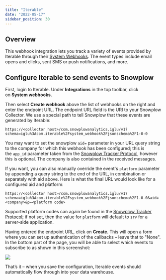 ```yaml
---
title: "Iterable"
date: "2022-05-17"
sidebar_position: 30
---
```


## Overview

This webhook integration lets you track a variety of events provided by Iterable through their [System Webhooks](https://support.iterable.com/hc/en-us/articles/208013936-System-Webhooks). The event types include email opens and clicks, sent SMS or push notifications, and more.

## Configure Iterable to send events to Snowplow

First, login to Iterable. Under **Integrations** in the top toolbar, click on **System webhooks**.

Then select **Create webhook** above the list of webhooks on the right and enter the endpoint URL. The endpoint URL field is the URI to your Snowplow Collector. We use a special path to tell Snowplow that these events are generated by Iterable:

```markup
https://<collector host>/com.snowplowanalytics.iglu/v1?schema=iglu%3Acom.iterable%2Fsystem_webhook%2Fjsonschema%2F1-0-0
```

You may want to set the snowplow `aid=` parameter in your URL query string to the company for which this webhook has been configured; this is the `app_id` parameter taken from the [Snowplow Tracker Protocol](/docs/collecting-data/collecting-from-own-applications/snowplow-tracker-protocol.md), however this is optional. The company is also contained in the received messages.

If you want, you can also manually override the event's `platform` parameter by appending a query string to the end of the URL, in combination or separately with aid above. Here is what the final URL would look like for a configured aid and platform:

```markup
https://<collector host>/com.snowplowanalytics.iglu/v1?schema=iglu%3Acom.iterable%2Fsystem_webhook%2Fjsonschema%2F1-0-0&aid=<company>&p=<platform code>
```

Supported platform codes can again be found in the [Snowplow Tracker Protocol](https://github.com/snowplow/snowplow/wiki/snowplow-tracker-protocol#1-common-parameters-platform-and-event-independent); if not set, then the value for `platform` will default to `srv` for a server-side application.

Having entered the endpoint URL, click on **Create**. This will open a form where you can set up authentication of the callbacks – leave that to "None". In the bottom part of the page, you will be able to select which events to subscribe to as shown in this screenshot:

![](images/iterable-events-810x1024.png)

That’s it – when you save the configuration, Iterable events should automatically flow through into your data warehouse.
